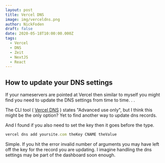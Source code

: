 ```yaml
---
layout: post
title: Vercel DNS
image: img/verceldns.png
author: NickFoden
draft: false
date: 2020-05-18T10:00:00.000Z
tags:
  - Vercel
  - DNS
  - Zeit
  - NextJS
  - React
---
```


## How to update your DNS settings

If your nameservers are pointed at Vercel then similar to myself you might find you need to update the DNS settings from time to time. . .

The CLI tool ( [Vercel DNS](https://vercel.com/docs/cli#commands/dns) ) states "Advanced use only", but I think this might be the only option? Yet to find another way to update dns records.

And I found if you also need to set the key then it goes before the type.

```javascript
vercel dns add yoursite.com theKey CNAME theValue
```

Simple. If you hit the error invalid number of arguments you may have left off the key for the record you are updating. I imagine handling the dns settings may be part of the dashboard soon enough.

